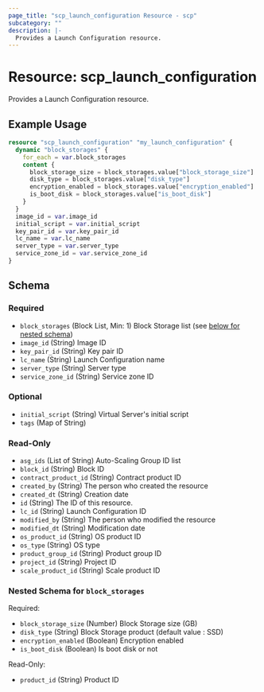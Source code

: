 ```yaml
---
page_title: "scp_launch_configuration Resource - scp"
subcategory: ""
description: |-
  Provides a Launch Configuration resource.
---
```


# Resource: scp_launch_configuration

Provides a Launch Configuration resource.


## Example Usage

```terraform
resource "scp_launch_configuration" "my_launch_configuration" {
  dynamic "block_storages" {
    for_each = var.block_storages
    content {
      block_storage_size = block_storages.value["block_storage_size"]
      disk_type = block_storages.value["disk_type"]
      encryption_enabled = block_storages.value["encryption_enabled"]
      is_boot_disk = block_storages.value["is_boot_disk"]
    }
  }
  image_id = var.image_id
  initial_script = var.initial_script
  key_pair_id = var.key_pair_id
  lc_name = var.lc_name
  server_type = var.server_type
  service_zone_id = var.service_zone_id
}
```

<!-- schema generated by tfplugindocs -->
## Schema

### Required

- `block_storages` (Block List, Min: 1) Block Storage list (see [below for nested schema](#nestedblock--block_storages))
- `image_id` (String) Image ID
- `key_pair_id` (String) Key pair ID
- `lc_name` (String) Launch Configuration name
- `server_type` (String) Server type
- `service_zone_id` (String) Service zone ID

### Optional

- `initial_script` (String) Virtual Server's initial script
- `tags` (Map of String)

### Read-Only

- `asg_ids` (List of String) Auto-Scaling Group ID list
- `block_id` (String) Block ID
- `contract_product_id` (String) Contract product ID
- `created_by` (String) The person who created the resource
- `created_dt` (String) Creation date
- `id` (String) The ID of this resource.
- `lc_id` (String) Launch Configuration ID
- `modified_by` (String) The person who modified the resource
- `modified_dt` (String) Modification date
- `os_product_id` (String) OS product ID
- `os_type` (String) OS type
- `product_group_id` (String) Product group ID
- `project_id` (String) Project ID
- `scale_product_id` (String) Scale product ID

<a id="nestedblock--block_storages"></a>
### Nested Schema for `block_storages`

Required:

- `block_storage_size` (Number) Block Storage size (GB)
- `disk_type` (String) Block Storage product (default value : SSD)
- `encryption_enabled` (Boolean) Encryption enabled
- `is_boot_disk` (Boolean) Is boot disk or not

Read-Only:

- `product_id` (String) Product ID
